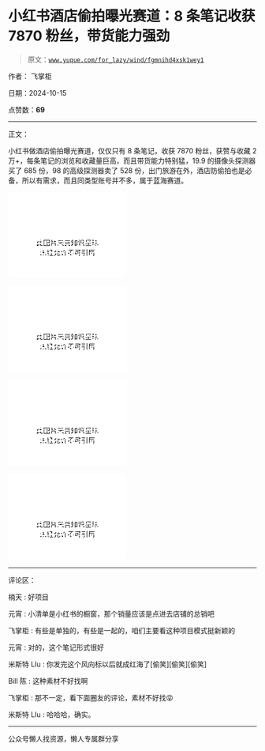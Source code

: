 # 小红书酒店偷拍曝光赛道：8 条笔记收获 7870 粉丝，带货能力强劲

> 原文：[`www.yuque.com/for_lazy/wind/fgmnihd4xsk1wey1`](https://www.yuque.com/for_lazy/wind/fgmnihd4xsk1wey1)

作者： 飞掌柜

日期：2024-10-15

点赞数：**69**

* * *

正文：

小红书做酒店偷拍曝光赛道，仅仅只有 8 条笔记，收获 7870 粉丝，获赞与收藏 2 万+，每条笔记的浏览和收藏量巨高，而且带货能力特别猛，19.9 的摄像头探测器买了 685 份，98 的高级探测器卖了 528 份，出门旅游在外，酒店防偷拍也是必备，所以有需求，而且同类型账号并不多，属于蓝海赛道。

![](img/451919b3323da98f2710dd16b8ae61e1.png "None")

![](img/2bab0ca7e4f0d0f02563d511e4f2b9e8.png "None")

![](img/cc53937a3f42231860b3ff50848d12fb.png "None")

![](img/8071a1395db23bc7b97630c432ca6028.png "None")

* * *

评论区：

楠天 : 好项目

元宵 : 小清单是小红书的橱窗，那个销量应该是点进去店铺的总销吧

飞掌柜 : 有些是单独的，有些是一起的，咱们主要看这种项目模式挺新颖的

元宵 : 对的，这个笔记形式很好

米斯特 LIu : 你发完这个风向标以后就成红海了[偷笑][偷笑][偷笑]

Bill 陈 : 这种素材不好找啊

飞掌柜 : 那不一定，看下面圈友的评论，素材不好找😝

米斯特 LIu : 哈哈哈，确实。

* * *

公众号懒人找资源，懒人专属群分享